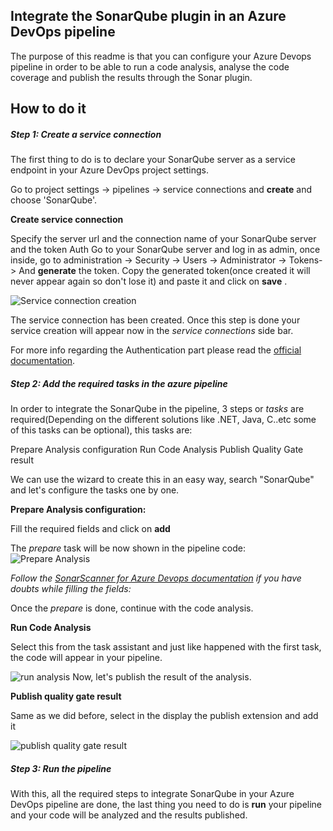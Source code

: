 ## Integrate the SonarQube plugin in an Azure DevOps pipeline 
The purpose of this readme is that you can configure your Azure Devops pipeline in order to be able to run a code analysis, analyse the code coverage and publish the results through the Sonar plugin.
## How to do it
##### Step 1: Create a service connection
The first thing to do is to declare your SonarQube server as a service endpoint in your Azure DevOps project settings.

Go to project settings -> pipelines -> service connections and **create** and choose 'SonarQube'.

**Create service connection**

Specify the server url and the connection name of your SonarQube server and the token Auth
Go to your SonarQube server and log in as admin,
once inside, go to administration -> Security -> Users -> Administrator -> Tokens-> And **generate** the token.
Copy the generated token(once created it will never appear again so don't lose it) and paste it and click on **save** .

![Service connection creation](/images/others/azure-sonarqube/ServiceConnection.png)

The service connection has been created.
Once this step is done your service creation will appear now in the _service connections_ side bar.

For more info regarding the Authentication part please read the [official documentation](https://docs.sonarqube.org/latest/user-guide/user-token/).

##### Step 2: Add the required tasks in the azure pipeline
In order to integrate the SonarQube in the pipeline, 3 steps or *tasks* are required(Depending on the different solutions like .NET, Java, C..etc some of this tasks can be optional), this tasks are:

Prepare Analysis configuration
Run Code Analysis
Publish Quality Gate result

We can use the wizard to create this in an easy way, search "SonarQube" and let's configure the tasks one by one.

**Prepare Analysis configuration:**

Fill the required fields and click on **add**

The *prepare* task will be now shown in the pipeline code:
![Prepare Analysis](/images/others/azure-sonarqube/sonarprepare.png)


*Follow the [SonarScanner for Azure Devops documentation](https://docs.sonarqube.org/latest/analysis/scan/sonarscanner-for-azure-devops/) if you have doubts while filling the fields:*

Once the *prepare* is done, continue with the code analysis.

**Run Code Analysis**

Select this from the task assistant and just like happened with the first task, the code will appear in your pipeline.

![run analysis](/images/others/azure-sonarqube/runAnalysis.png)
Now, let's publish the result of the analysis.

**Publish quality gate result**

Same as we did before, select in the display the publish extension and add it

![publish quality gate result](/images/others/azure-sonarqube/publish.png)
##### Step 3: Run the pipeline

With this, all the required steps to integrate SonarQube in your Azure DevOps pipeline are done, the last thing you need to do is **run** your pipeline and your code will be analyzed and the results published.




